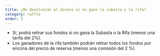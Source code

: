 ```yaml
---
title: ¿Me devolverán el dinero si no gano la subasta o la rifa?
category: raffle
order: 3
---
```


- Sí, podrá retirar sus fondos si no gana la Subasta o la Rifa (menos una tarifa del 2%).
- Los ganadores de la rifa también podrán retirar todos los fondos por encima del precio de reserva (menos una comisión del 2 %).
